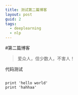 ```yaml
---
title: 测试第二篇博客
layout: post
guid: 2
tags:
  - deeplearning
  - nlp
---
```



#第二篇博客
> 爱众人，信少数人，不害人！  

代码测试

<pre><code>
print 'hello world'
print 'hahhaa'
</code></pre>
